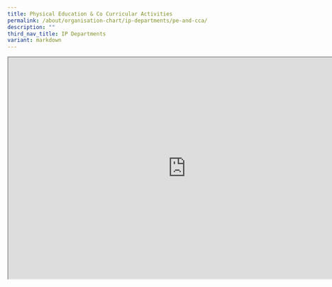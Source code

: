 ```yaml
---
title: Physical Education & Co Curricular Activities
permalink: /about/organisation-chart/ip-departments/pe-and-cca/
description: ""
third_nav_title: IP Departments
variant: markdown
---
```

<iframe src="https://docs.google.com/document/d/e/2PACX-1vTnXVuJo3qYrTbMTLDVPYCDrKoVVD8UFzzhti5k3VwwwxL8W_p9shVhXIEnTwkGmpafwST7dFPQ48vk/pub?embedded=true" width="800px" height="500px" scrolling="no"></iframe>
